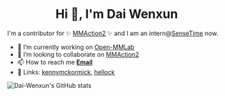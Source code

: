 <h1 align="center">Hi 👋, I'm Dai Wenxun</h1>

I'm a contributor for ✨ [MMAction2](https://github.com/open-mmlab/mmaction2) ✨ and I am an intern@[SenseTime](https://www.sensetime.com/cn) now.

- 🔭 I’m currently working on [Open-MMLab](https://openmmlab.com/)
- 👯 I’m looking to collaborate on [MMAction2](https://github.com/open-mmlab/mmaction2)
- 📫 How to reach me **[Email](mailto:wxDai2001@gmail.com)**
- :two_men_holding_hands: Links: [kennymckormick](https://github.com/kennymckormick), [hellock](https://github.com/hellock)

![Dai-Wenxun's GitHub stats](https://github-readme-stats.vercel.app/api?username=Dai-Wenxun&theme=shades-of-purple&show_icons=true)
